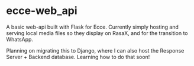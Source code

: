 # ecce-web_api
A basic web-api built with Flask for Ecce. Currently simply hosting and serving local media files so they display on RasaX, and for the transition to WhatsApp. 

Planning on migrating this to Django, where I can also host the Response Server + Backend database. Learning how to do that soon! 
